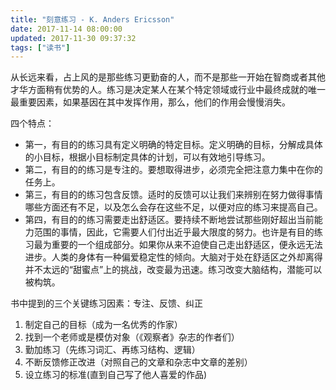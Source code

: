 ```yaml
---
title: "刻意练习 - K. Anders Ericsson"
date: 2017-11-14 08:00:00
updated: 2017-11-30 09:37:32
tags: ["读书"]
---
```

从长远来看，占上风的是那些练习更勤奋的人，而不是那些一开始在智商或者其他才华方面稍有优势的人。练习是决定某人在某个特定领域或行业中最终成就的唯一最重要因素，如果基因在其中发挥作用，那么，他们的作用会慢慢消失。
  
四个特点：
  
- 第一，有目的的练习具有定义明确的特定目标。定义明确的目标，分解成具体的小目标，根据小目标制定具体的计划，可以有效地引导练习。
- 第二，有目的的练习是专注的。要想取得进步，必须完全把注意力集中在你的任务上。
- 第三，有目的的练习包含反馈。适时的反馈可以让我们来辨别在努力做得事情哪些方面还有不足，以及怎么会存在这些不足，以便对应的练习来提高自己。
- 第四，有目的的练习需要走出舒适区。要持续不断地尝试那些刚好超出当前能力范围的事情，因此，它需要人们付出近乎最大限度的努力。也许是有目的练习最为重要的一个组成部分。如果你从来不迫使自己走出舒适区，便永远无法进步。人类的身体有一种偏爱稳定性的倾向。大脑对于处在舒适区之外却离得并不太远的“甜蜜点”上的挑战，改变最为迅速。练习改变大脑结构，潜能可以被构筑。
  
书中提到的三个关键练习因素：专注、反馈、纠正
1. 制定自己的目标（成为一名优秀的作家）
2. 找到一个老师或是模仿对象（《观察者》杂志的作者们）
3. 勤加练习（先练习词汇、再练习结构、逻辑）
4. 不断反馈修正改进（对照自己的文章和杂志中文章的差别）
5. 设立练习的标准(直到自己写了他人喜爱的作品)
  
  
